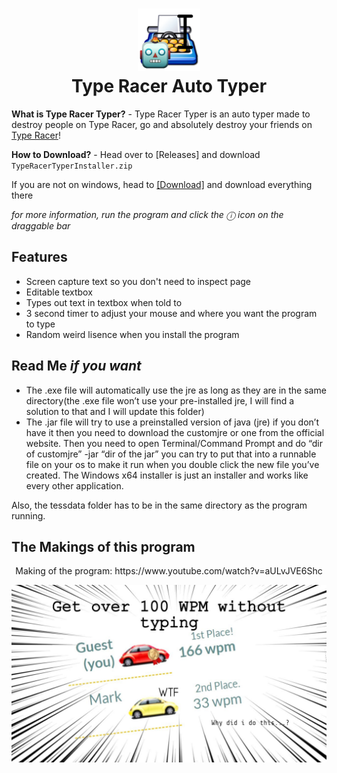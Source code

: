 <h1 align="center">
<img src="/assets/icon.png" alt="Icon" width="100" height="100" </img>
<br>
Type Racer Auto Typer
<br>
</h1>

**What is Type Racer Typer?** -
 Type Racer Typer is an auto typer made to destroy people on Type Racer, go and absolutely destroy your friends on [Type Racer](https://play.typeracer.com/)!

**How to Download?** - Head over to [Releases] and download `TypeRacerTyperInstaller.zip`

If you are not on windows, head to [[Download]](https://github.com/itsmarsss/Type-Racer-Auto-Typer/tree/main/Download) and download everything there

*for more information, run the program and click the ⓘ icon on the draggable bar*

## Features
- Screen capture text so you don't need to inspect page
- Editable textbox
- Types out text in textbox when told to
- 3 second timer to adjust your mouse and where you want the program to type
- Random weird lisence when you install the program

## Read Me *if you want*
- The .exe file will automatically use the jre as long as they are in the same directory(the .exe file won’t use your pre-installed jre, I will find a solution to that and I will update this folder)
- The .jar file will try to use a preinstalled version of java (jre) if you don’t have it then you need to download the customjre or one from the official website. Then you need to open Terminal/Command Prompt and do “dir of customjre” -jar “dir of the jar” you can try to put that into a runnable file on your os to make it run when you double click the new file you’ve created.
The Windows x64 installer is just an installer and works like every other application.

Also, the tessdata folder has to be in the same directory as the program running.

## The Makings of this program
<p align="center">Making of the program: https://www.youtube.com/watch?v=aULvJVE6Shc</p>

[![Image Link](https://raw.githubusercontent.com/itsmarsss/Type-Racer-Auto-Typer/main/assets/thumbnail.jpg)](https://www.youtube.com/watch?v=aULvJVE6Shc)
